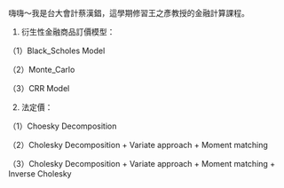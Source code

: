 嗨嗨～我是台大會計蔡漢錩，這學期修習王之彥教授的金融計算課程。

1. 衍生性金融商品訂價模型：

  （1）Black_Scholes Model
  
  （2）Monte_Carlo
  
  （3）CRR Model

2. 法定價：

  （1）Choesky Decomposition
  
  （2）Cholesky Decomposition + Variate approach + Moment matching
  
  （3）Cholesky Decomposition + Variate approach + Moment matching + Inverse Cholesky
